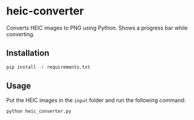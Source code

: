 # heic-converter

Converts HEIC images to PNG using Python. Shows a progress bar while converting.

## Installation

```bash
pip install -r requirements.txt
```

## Usage

Put the HEIC images in the `input` folder and run the following command:

```bash
python heic_converter.py
```
